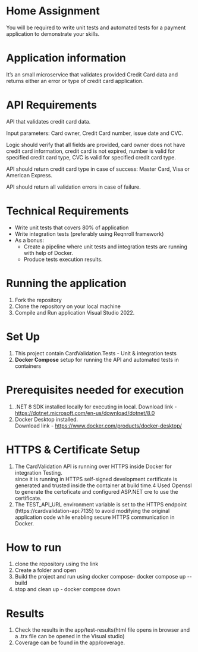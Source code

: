 # Home Assignment

You will be required to write unit tests and automated tests for a payment application to demonstrate your skills. 

# Application information 

It’s an small microservice that validates provided Credit Card data and returns either an error or type of credit card application. 

# API Requirements 

API that validates credit card data. 

Input parameters: Card owner, Credit Card number, issue date and CVC. 

Logic should verify that all fields are provided, card owner does not have credit card information, credit card is not expired, number is valid for specified credit card type, CVC is valid for specified credit card type. 

API should return credit card type in case of success: Master Card, Visa or American Express. 

API should return all validation errors in case of failure. 


# Technical Requirements 

 - Write unit tests that covers 80% of application 
 - Write integration tests (preferably using Reqnroll framework) 
 - As a bonus: 
    - Create a pipeline where unit tests and integration tests are running with help of Docker. 
    - Produce tests execution results. 

# Running the  application 

1. Fork the repository
2. Clone the repository on your local machine 
3. Compile and Run application Visual Studio 2022.

# Set Up

1. This project contain CardValidation.Tests - Unit & integration tests
2. **Docker Compose** setup for running the API and automated tests in containers

# Prerequisites needed for execution

1. .NET 8 SDK installed locally for executing in local.
    Download link - https://dotnet.microsoft.com/en-us/download/dotnet/8.0
2. Docker Desktop installed.  
   Download link - https://www.docker.com/products/docker-desktop/

# HTTPS & Certificate Setup
1. The CardValidation API is running over HTTPS inside Docker for integration Testing.\
   since it is running in HTTPS self-signed development certificate is generated and trusted inside the container at build time.4
   Used Openssl to generate the certoficate and configured ASP.NET cre to use the certificate.
2. The TEST_API_URL environment variable is set to the HTTPS endpoint (https://cardvalidation-api:7135) to avoid modifying the original application code while         enabling secure HTTPS communication in Docker.

# How to run
1. clone the repository using the link
2. Create a folder and open
3. Build the project and run using docker compose- docker compose up --build
4. stop and clean up - docker compose down

# Results
1. Check the results in the app/test-results(html file opens in browser and a .trx file can be opened in the Visual studio)
2. Coverage can be found in the app/coverage.
